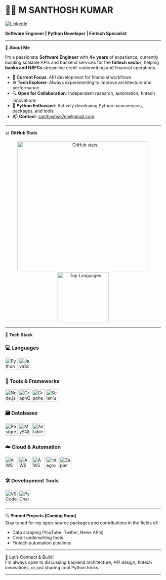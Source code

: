 # 👨‍💻 M SANTHOSH KUMAR

[![LinkedIn](https://img.shields.io/badge/-LinkedIn-0A66C2?style=flat-square&logo=Linkedin&logoColor=white&link=https://www.linkedin.com/in/m-santhosh-kumar/)](https://www.linkedin.com/in/m-santhosh-kumar/)

**Software Engineer | Python Developer | Fintech Specialist**

---

🔧 **About Me**

I’m a passionate **Software Engineer** with **4+ years** of experience, currently building scalable APIs and backend services for the **fintech sector**, helping **banks and NBFCs** streamline credit underwriting and financial operations.

- 🏦 **Current Focus**: API development for financial workflows  
- ⚙️ **Tech Explorer**: Always experimenting to improve architecture and performance  
- 🔍 **Open for Collaboration**: Independent research, automation, fintech innovations  
- 🐍 **Python Enthusiast**: Actively developing Python nanoservices, packages, and tools  
- 📬 **Contact**: [santhoshse7en@gmail.com](mailto:santhoshse7en@gmail.com)

---

📊 **GitHub Stats**

<p align="center">
  <img src="https://github-readme-stats.vercel.app/api?username=santhoshse7en&show_icons=true&theme=dark&count_private=true" alt="GitHub stats" width="420"/>&nbsp;
  <img src="https://github-readme-stats.vercel.app/api/top-langs/?username=santhoshse7en&layout=compact&theme=dark&langs_count=7&hide=processing&card_width=320" alt="Top Languages" height="165">
</p>

---

🧠 **Tech Stack**

### 💻 Languages
<p>
  <img src="https://cdn.svgporn.com/logos/python.svg" alt="Python" width="40" height="40" title="Python"/>
  <img src="https://cdn.svgporn.com/logos/javascript.svg" alt="JavaScript" width="40" height="40" title="JavaScript"/>
</p>

### 🧰 Tools & Frameworks
<p>
  <img src="https://cdn.svgporn.com/logos/nodejs-icon.svg" alt="Node.js" width="40" height="40" title="Node.js"/>
  <img src="https://cdn.svgporn.com/logos/graphql.svg" alt="GraphQL" width="40" height="40" title="GraphQL"/>
  <img src="https://cdn.svgporn.com/logos/graphene.svg" alt="Graphene" width="40" height="40" title="Graphene"/>
  <img src="https://cdn.svgporn.com/logos/selenium.svg" alt="Selenium" width="40" height="40" title="Selenium"/>
</p>

### 🗃️ Databases
<p>
  <img src="https://cdn.svgporn.com/logos/postgresql.svg" alt="PostgreSQL" width="40" height="40" title="PostgreSQL"/>
  <img src="https://cdn.svgporn.com/logos/mysql.svg" alt="MySQL" width="40" height="40" title="MySQL"/>
  <img src="https://cdn.svgporn.com/logos/airtable.svg" alt="Airtable" width="40" height="40" title="Airtable"/>
</p>

### ☁️ Cloud & Automation
<p>
  <img src="https://cdn.svgporn.com/logos/aws-s3.svg" alt="AWS S3" width="40" height="40" title="AWS S3"/>
  <img src="https://cdn.svgporn.com/logos/aws-cloudwatch.svg" alt="AWS CloudWatch" width="40" height="40" title="AWS CloudWatch"/>
  <img src="https://cdn.svgporn.com/logos/aws-lambda.svg" alt="AWS Lambda" width="40" height="40" title="AWS Lambda"/>
  <img src="https://automatorwp.com/wp-content/themes/automatorwp-theme/assets/img/integrations/integromat.svg" alt="Integromat" width="40" height="40" title="Integromat"/>
  <img src="https://www.svgrepo.com/show/354596/zapier-icon.svg" alt="Zapier" width="40" height="40" title="Zapier"/>
</p>

### 🛠️ Development Tools
<p>
  <img src="https://cdn.svgporn.com/logos/visual-studio-code.svg" alt="VS Code" width="40" height="40" title="Visual Studio Code"/>
  <img src="https://cdn.svgporn.com/logos/pycharm.svg" alt="PyCharm" width="40" height="40" title="PyCharm"/>
</p>

---

🔍 **Pinned Projects (Coming Soon)**  
Stay tuned for my open-source packages and contributions in the fields of:
- Data scraping (YouTube, Twitter, News APIs)
- Credit underwriting tools
- Fintech automation pipelines

---

💬 Let’s Connect & Build!  
I'm always open to discussing backend architecture, API design, fintech innovations, or just sharing cool Python tricks.

---
